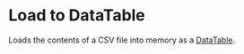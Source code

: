 # Load to DataTable

Loads the contents of a CSV file into memory as a [DataTable](https://learn.microsoft.com/en-us/dotnet/api/system.data.datatable).